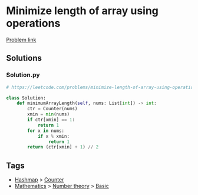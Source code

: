 # Minimize length of array using operations

[Problem link](https://leetcode.com/problems/minimize-length-of-array-using-operations/)

## Solutions


### Solution.py
```py
# https://leetcode.com/problems/minimize-length-of-array-using-operations/

class Solution:
    def minimumArrayLength(self, nums: List[int]) -> int:
        ctr = Counter(nums)
        xmin = min(nums)
        if ctr[xmin] == 1:
            return 1
        for x in nums:
            if x % xmin:
                return 1
        return (ctr[xmin] + 1) // 2
```
## Tags

* [Hashmap](/Collections/hashmap.md#hashmap) > [Counter](/Collections/hashmap.md#counter)
* [Mathematics](/Collections/mathematics.md#mathematics) > [Number theory](/Collections/mathematics.md#number-theory) > [Basic](/Collections/mathematics.md#basic)
